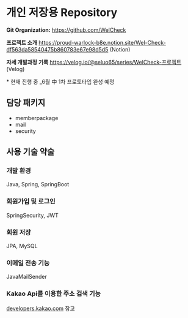 <h1>개인 저장용 Repository</h1>
    <p><strong>Git Organization:</strong> <a href="https://github.com/WelCheck" target="_blank">https://github.com/WelCheck</a></p>
    <p><strong>프로젝트 소개</strong> <a href="https://proud-warlock-b8e.notion.site/Wel-Check-df563da58540475b860783e67e98d5d5" target="_blank">https://proud-warlock-b8e.notion.site/Wel-Check-df563da58540475b860783e67e98d5d5</a> (Notion)</p> 
    <p><strong>자세 개발과정 기록</strong> <a href="https://velog.io/@seluo65/series/WelCheck-%ED%94%84%EB%A1%9C%EC%A0%9D%ED%8A%B8" target="_blank">https://velog.io/@seluo65/series/WelCheck-프로젝트</a> (Velog)</p> 
    * 현재 진행 중 _6월 中 1차 프로토타입 완성 예정

<h2>담당 패키지</h2>
    <ul>
        <li>memberpackage</li>
        <li>mail</li>
        <li>security</li>
    </ul>

<h2>사용 기술 약술</h2>
<h3>개발 환경</h3>
<p>Java, Spring, SpringBoot</p>

<h3>회원가입 및 로그인</h3>
<p>SpringSecurity, JWT</p>

<h3>회원 저장</h3>
<p>JPA, MySQL</p>

<h3>이메일 전송 기능</h3>
<p>JavaMailSender</p>

<h3>Kakao Api를 이용한 주소 검색 기능</h3>
<p><a href="https://developers.kakao.com" target="_blank">developers.kakao.com</a> 참고</p>
